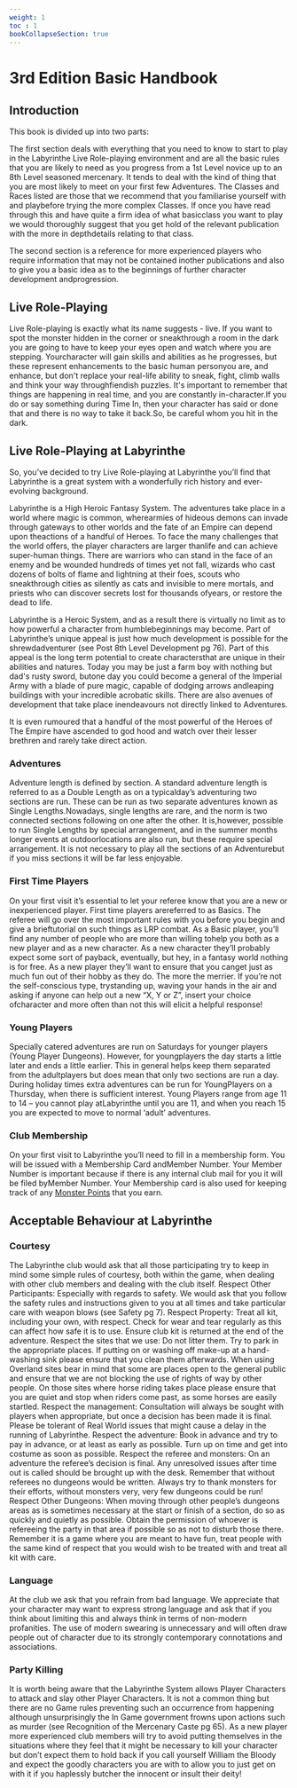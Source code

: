 ```yaml
---
weight: 1
toc : 1
bookCollapseSection: true
---
```

# 3rd Edition Basic Handbook

## Introduction

This book is divided up into two parts:

The first section deals with everything that you need to know to start to play in the Labyrinthe Live Role-playing environment and are all the basic rules that you are likely to need as you progress from a 1st Level novice up to an 8th Level seasoned mercenary. It tends to deal with the kind of thing that you are most likely to meet on your first few Adventures. The Classes and Races listed are those that we recommend that you familiarise yourself with and playbefore trying the more complex Classes. If once you have read through this and have quite a firm idea of what basicclass you want to play we would thoroughly suggest that you get hold of the relevant publication with the more in depthdetails relating to that class.

The second section is a reference for more experienced players who require information that may not be contained inother publications and also to give you a basic idea as to the beginnings of further character development andprogression.

## Live Role-Playing

Live Role-playing is exactly what its name suggests - live. If you want to spot the monster hidden in the corner or sneakthrough a room in the dark you are going to have to keep your eyes open and watch where you are stepping. Yourcharacter will gain skills and abilities as he progresses, but these represent enhancements to the basic human personyou are, and enhance, but don't replace your real-life ability to sneak, fight, climb walls and think your way throughfiendish puzzles. It's important to remember that things are happening in real time, and you are constantly in-character.If you do or say something during Time In, then your character has said or done that and there is no way to take it back.So, be careful whom you hit in the dark.

## Live Role-Playing at Labyrinthe 

So, you’ve decided to try Live Role-playing at Labyrinthe you’ll find that Labyrinthe is a great system with a wonderfully
rich history and ever-evolving background.

Labyrinthe is a High Heroic Fantasy System. The adventures take place in a world where magic is common, wherearmies of hideous demons can invade through gateways to other worlds and the fate of an Empire can depend upon theactions of a handful of Heroes. To face the many challenges that the world offers, the player characters are larger thanlife and can achieve super-human things. There are warriors who can stand in the face of an enemy and be wounded hundreds of times yet not fall, wizards who cast dozens of bolts of flame and lightning at their foes, scouts who sneakthrough cities as silently as cats and invisible to mere mortals, and priests who can discover secrets lost for thousands ofyears, or restore the dead to life.

Labyrinthe is a Heroic System, and as a result there is virtually no limit as to how powerful a character from humblebeginnings may become. Part of Labyrinthe’s unique appeal is just how much development is possible for the shrewdadventurer (see Post 8th Level Development pg 76). Part of this appeal is the long term potential to create charactersthat are unique in their abilities and natures. Today you may be just a farm boy with nothing but dad's rusty sword, butone day you could become a general of the Imperial Army with a blade of pure magic, capable of dodging arrows andleaping buildings with your incredible acrobatic skills. There are also avenues of development that take place inendeavours not directly linked to Adventures.

It is even rumoured that a handful of the most powerful of the Heroes of The Empire have ascended to god hood and watch over their lesser brethren and rarely take direct action.

### Adventures

Adventure length is defined by section. A standard adventure length is referred to as a Double Length as on a typicalday’s adventuring two sections are run. These can be run as two separate adventures known as Single Lengths.Nowadays, single lengths are rare, and the norm is two connected sections following on one after the other. It is,however, possible to run Single Lengths by special arrangement, and in the summer months longer events at outdoorlocations are also run, but these require special arrangement. It is not necessary to play all the sections of an Adventurebut if you miss sections it will be far less enjoyable.


### First Time Players 

On your first visit it’s essential to let your referee know that you are a new or inexperienced player. First time players arereferred to as Basics. The referee will go over the most important rules with you before you begin and give a brieftutorial on such things as LRP combat. As a Basic player, you’ll find any number of people who are more than willing tohelp you both as a new player and as a new character. As a new character they’ll probably expect some sort of payback, eventually, but hey, in a fantasy world nothing is for free. As a new player they’ll want to ensure that you canget just as much fun out of their hobby as they do. The more the merrier. If you’re not the self-conscious type, trystanding up, waving your hands in the air and asking if anyone can help out a new “X, Y or Z”, insert your choice ofcharacter and more often than not this will elicit a helpful response!

### Young Players

Specially catered adventures are run on Saturdays for younger players (Young Player Dungeons). However, for youngplayers the day starts a little later and ends a little earlier. This in general helps keep them separated from the adultplayers but does mean that only two sections are run a day. During holiday times extra adventures can be run for YoungPlayers on a Thursday, when there is sufficient interest. Young Players range from age 11 to 14 – you cannot play atLabyrinthe until you are 11, and when you reach 15 you are expected to move to normal ‘adult’ adventures.

### Club Membership

On your first visit to Labyrinthe you’ll need to fill in a membership form. You will be issued with a Membership Card andMember Number. Your Member Number is important because if there is any internal club mail for you it will be filed byMember Number. Your Membership card is also used for keeping track of any [Monster Points]() that you earn.


## Acceptable Behaviour at Labyrinthe
### Courtesy
The Labyrinthe club would ask that all those participating try to keep in mind some simple rules of courtesy, both within
the game, when dealing with other club members and dealing with the club itself.
Respect Other Participants: Especially with regards to safety. We would ask that you follow the safety rules and
instructions given to you at all times and take particular care with weapon blows (see Safety pg 7).
Respect Property: Treat all kit, including your own, with respect. Check for wear and tear regularly as this can affect
how safe it is to use. Ensure club kit is returned at the end of the adventure.
Respect the sites that we use: Do not litter them. Try to park in the appropriate places. If putting on or washing off
make-up at a hand-washing sink please ensure that you clean them afterwards. When using Overland sites bear in mind
that some are places open to the general public and ensure that we are not blocking the use of rights of way by other
people. On those sites where horse riding takes place please ensure that you are quiet and stop when riders come past,
as some horses are easily startled.
Respect the management: Consultation will always be sought with players when appropriate, but once a decision has
been made it is final. Please be tolerant of Real World issues that might cause a delay in the running of Labyrinthe.
Respect the adventure: Book in advance and try to pay in advance, or at least as early as possible. Turn up on time
and get into costume as soon as possible.
Respect the referee and monsters: On an adventure the referee’s decision is final. Any unresolved issues after time
out is called should be brought up with the desk. Remember that without referees no dungeons would be written.
Always try to thank monsters for their efforts, without monsters very, very few dungeons could be run!
Respect Other Dungeons: When moving through other people’s dungeons areas as is sometimes necessary at the
start or finish of a section, do so as quickly and quietly as possible. Obtain the permission of whoever is refereeing the
party in that area if possible so as not to disturb those there.
Remember it is a game where you are meant to have fun, treat people with the same kind of respect that you would wish
to be treated with and treat all kit with care.
### Language
At the club we ask that you refrain from bad language. We appreciate that your character may want to express strong
language and ask that if you think about limiting this and always think in terms of non-modern profanities. The use of
modern swearing is unnecessary and will often draw people out of character due to its strongly contemporary
connotations and associations.
### Party Killing
It is worth being aware that the Labyrinthe System allows Player Characters to attack and slay other Player
Characters. It is not a common thing but there are no Game rules preventing such an occurrence from happening
although unsurprisingly the In Game government frowns upon actions such as murder (see Recognition of the
Mercenary Caste pg 65). As a new player more experienced club members will try to avoid putting themselves in the
situations where they feel that it might be necessary to kill your character but don’t expect them to hold back if you call
yourself William the Bloody and expect the goodly characters you are with to allow you to just get on with it if you
haplessly butcher the innocent or insult their deity!